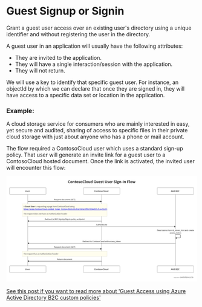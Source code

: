 # Guest Signup or Signin

Grant a guest user access over an existing user's directory using a unique identifier and without registering the user in the directory.

A guest user in an application will usually have the following attributes:
* They are invited to the application.
* They will have a single interaction/session with the application.
* They will not return.

We will use a key to identify that specific guest user. 
For instance, an objectId by which we can declare that once they are signed in, they will have access to a specific data set or location in the application. 

### Example:

A cloud storage service for consumers who are mainly interested in easy, yet secure and audited, sharing of access to specific files in their private cloud storage 
with just about anyone who has a phone or mail account.

The flow required a ContosoCloud user which uses a standard sign-up policy. 
That user will generate an invite link for a guest user to a ContosoCloud hosted document.
Once the link is activated, the invited user will encounter this flow:

![Invite flow](./media/invite_flow.png)

[See this post if you want to read more about 'Guest Access using Azure Active Directory B2C custom policies']()